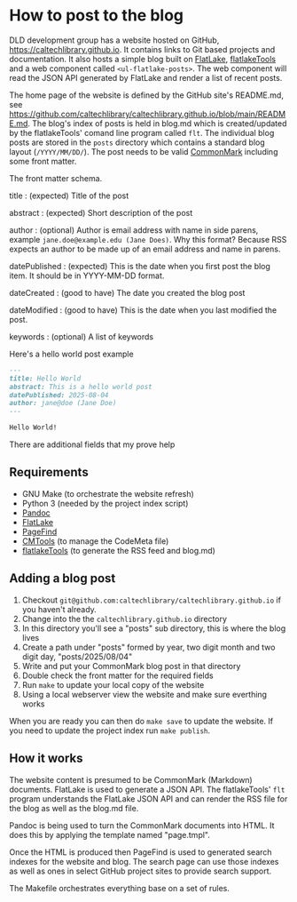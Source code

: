 
# How to post to the blog

DLD development group has a website hosted on GitHub, <https://caltechlibrary.github.io>. It contains links to Git based projects and documentation.  It also hosts a simple blog built on [FlatLake](https://flatlake.app),  [flatlakeTools](https://github.com/caltechlibrary/flatlakeTools) and a web component called `<ul-flatlake-posts>`.  The web component will read the JSON API generated by FlatLake and render a list of recent posts.

The home page of the website is defined by the GitHub site's README.md, see <https://github.com/caltechlibrary/caltechlibrary.github.io/blob/main/README.md>.  The blog's index of posts is held in blog.md which is created/updated by the flatlakeTools' comand line program called `flt`. The individual blog posts are stored in the `posts` directory which contains a standard blog layout (`/YYYY/MM/DD/`). The post needs to be valid [CommonMark](https://commonmark.org/) including some front matter.

The front matter schema.

title
: (expected) Title of the post

abstract
: (expected) Short description of the post

author
: (optional) Author is email address with name in side parens, example `jane.doe@example.edu (Jane Does)`. Why this format? Because RSS expects an author to be made up of an email address and name in parens.

datePublished
: (expected) This is the date when you first post the blog item. It should be in YYYY-MM-DD format.

dateCreated
: (good to have) The date you created the blog post

dateModified
: (good to have) This is the date when you last modified the post.

keywords
: (optional) A list of keywords

Here's a hello world post example

~~~markdown
---
title: Hello World
abstract: This is a hello world post
datePublished: 2025-08-04
author: jane@doe (Jane Doe)
---

Hello World!
~~~

There are additional fields that my prove help

## Requirements

- GNU Make (to orchestrate the website refresh)
- Python 3 (needed by the project index script)
- [Pandoc](https://pandoc.org)
- [FlatLake](https://flatlake.app)
- [PageFind](https://pagefind.app)
- [CMTools](https://github.com/caltechlibrary/CMTools/releases) (to manage the CodeMeta file)
- [flatlakeTools](https://github.com/caltechlibrary/flatlakeTools) (to generate the RSS feed and blog.md)

## Adding a blog post

1. Checkout `git@github.com:caltechlibrary/caltechlibrary.github.io` if you haven't already.
2. Change into the the `caltechlibrary.github.io` directory
3. In this directory you'll see a "posts" sub directory, this is where the blog lives
4. Create a path under "posts" formed by year, two digit month and two digit day, "posts/2025/08/04"
5. Write and put your CommonMark blog post in that directory
6. Double check the front matter for the required fields
7. Run `make` to update your local copy of the website
8. Using a local webserver view the website and make sure everthing works

When you are ready you can then do `make save` to update the website. If you need to update the project index run `make publish`.

## How it works

The website content is presumed to be CommonMark (Markdown) documents. FlatLake is used to generate a JSON API. The flatlakeTools' `flt` program understands the FlatLake JSON API and can render the RSS file for the blog as well as the blog.md file.

Pandoc is being used to turn the CommonMark documents into HTML. It does this by applying the template named "page.tmpl".

Once the HTML is produced then PageFind is used to generated search indexes for the website and blog. The search page can use those indexes as well as ones in select GitHub project sites to provide search support.

The Makefile orchestrates everything base on a set of rules.
